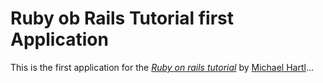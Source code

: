 # Ruby ob Rails Tutorial first Application

This is the first application for the [*Ruby on rails tutorial*](
http://railstutorial.org) by [Michael Hartl](http://michaelhartl.com/)...
